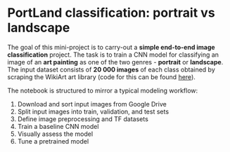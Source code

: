 # PortLand classification: portrait vs landscape

The goal of this mini-project is to carry-out a **simple end-to-end image classification** project. The task is to train a CNN model for classifying an image of an **art painting** as one of the two genres - **portrait** or **landscape**. The input dataset consists of **20 000 images** of each class obtained by scraping the WikiArt art library (code for this can be found [here](https://github.com/dbrovml/my-scrapers/tree/main/wikiart)).

The notebook is structured to mirror a typical modeling workflow:
1. Download and sort input images from Google Drive
2. Split input images into train, validation, and test sets
3. Define image preprocessing and TF datasets
4. Train a baseline CNN model
5. Visually assess the model
6. Tune a pretrained model
